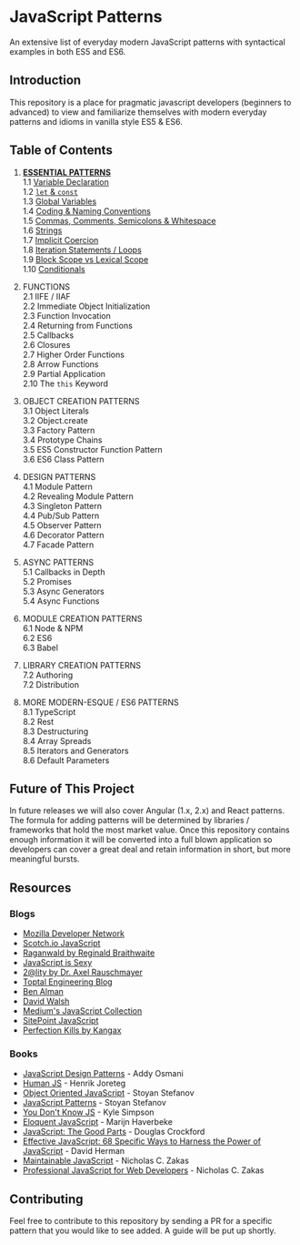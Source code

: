 # JavaScript Patterns
An extensive list of everyday modern JavaScript patterns with syntactical examples in both ES5 and ES6.

## Introduction
This repository is a place for pragmatic javascript developers (beginners to advanced) to view and familiarize themselves with modern
everyday patterns and idioms in vanilla style ES5 & ES6.

## Table of Contents

1. [**ESSENTIAL PATTERNS**](https://github.com/ahadb/javascript-patterns/tree/master/general-patterns)  
    1.1 [Variable Declaration](https://github.com/ahadb/javascript-patterns/tree/master/essential-patterns#variable-declarations)  
    1.2 [`let` & `const`](https://github.com/ahadb/javascript-patterns/tree/master/essential-patterns#let-and-const)   
    1.3 [Global Variables](https://github.com/ahadb/javascript-patterns/tree/master/essential-patterns#global-variables)  
    1.4 [Coding & Naming Conventions](https://github.com/ahadb/javascript-patterns/tree/master/essential-patterns#coding-and-naming-conventions)  
    1.5 [Commas, Comments, Semicolons & Whitespace](https://github.com/ahadb/javascript-patterns/tree/master/essential-patterns#commas-comments-semicolons-and-whitespace)  
    1.6 [Strings](https://github.com/ahadb/javascript-patterns/tree/master/essential-patterns#strings)  
    1.7 [Implicit Coercion](https://github.com/ahadb/javascript-patterns/tree/master/essential-patterns#implicit-coercion)    
    1.8 [Iteration Statements / Loops](https://github.com/ahadb/javascript-patterns/blob/master/essential-patterns/README.md#iteration-statements)  
    1.9 [Block Scope vs Lexical Scope](https://github.com/ahadb/javascript-patterns/blob/master/essential-patterns/README.md#scope)  
    1.10 [Conditionals](https://github.com/ahadb/javascript-patterns/blob/master/essential-patterns/README.md#conditionals)  
 
2. FUNCTIONS  
    2.1 IIFE / IIAF  
    2.2 Immediate Object Initialization  
    2.3 Function Invocation  
    2.4 Returning from Functions  
    2.5 Callbacks  
    2.6 Closures  
    2.7 Higher Order Functions  
    2.8 Arrow Functions  
    2.9 Partial Application  
    2.10 The `this` Keyword  

3. OBJECT CREATION PATTERNS  
    3.1 Object Literals  
    3.2 Object.create  
    3.3 Factory Pattern  
    3.4 Prototype Chains  
    3.5 ES5 Constructor Function Pattern  
    3.6 ES6 Class Pattern 
 
4. DESIGN PATTERNS  
    4.1 Module Pattern  
    4.2 Revealing Module Pattern   
    4.3 Singleton Pattern  
    4.4 Pub/Sub Pattern  
    4.5 Observer Pattern  
    4.6 Decorator Pattern  
    4.7 Facade Pattern  

5. ASYNC PATTERNS  
     5.1 Callbacks in Depth  
     5.2 Promises  
     5.3 Async Generators  
     5.4 Async Functions  
 
6. MODULE CREATION PATTERNS  
    6.1 Node & NPM    
    6.2 ES6  
    6.3 Babel  
 
7. LIBRARY CREATION PATTERNS  
    7.2 Authoring  
    7.2 Distribution  

8. MORE MODERN-ESQUE / ES6 PATTERNS  
    8.1 TypeScript  
    8.2 Rest  
    8.3 Destructuring      
    8.4 Array Spreads  
    8.5 Iterators and Generators  
    8.6 Default Parameters  

## Future of This Project
In future releases we will also cover Angular (1.x, 2.x) and React patterns. The formula for adding patterns will be determined
by libraries / frameworks that hold the most market value. Once this repository contains enough information it will be converted into
a full blown application so developers can cover a great deal and retain information in short, but more meaningful bursts.

## Resources

### Blogs

* [Mozilla Developer Network](https://developer.mozilla.org/en-US/docs/Web/JavaScript)
* [Scotch.io JavaScript](https://scotch.io/tag/javascript)
* [Raganwald by Reginald Braithwaite](http://raganwald.com/)
* [JavaScript is Sexy](http://javascriptissexy.com/)
* [2@lity by Dr. Axel Rauschmayer](http://www.2ality.com/)
* [Toptal Engineering Blog](https://www.toptal.com/developers/blog)
* [Ben Alman](http://benalman.com/)
* [David Walsh](https://davidwalsh.name/)
* [Medium's JavaScript Collection]()
* [SitePoint JavaScript](https://www.sitepoint.com/developer-center/javascript-developer-center/)
* [Perfection Kills by Kangax](http://perfectionkills.com/)

### Books
* [JavaScript Design Patterns](https://addyosmani.com/resources/essentialjsdesignpatterns/book/) - Addy Osmani
* [Human JS](http://read.humanjavascript.com/) - Henrik Joreteg
* [Object Oriented JavaScript](https://www.amazon.com/Object-Oriented-JavaScript-Stoyan-Stefanov-ebook/dp/B0057UNEJC) - Stoyan Stefanov
* [JavaScript Patterns](http://shop.oreilly.com/product/9780596806767.do) - Stoyan Stefanov
* [You Don't Know JS](http://shop.oreilly.com/category/get/kyle-simpson-kit.do) - Kyle Simpson
* [Eloquent JavaScript](http://eloquentjavascript.net/) - Marijn Haverbeke
* [JavaScript: The Good Parts](http://shop.oreilly.com/product/9780596517748.do) - Douglas Crockford
* [Effective JavaScript: 68 Specific Ways to Harness the Power of JavaScript](https://www.amazon.com/Effective-JavaScript-Specific-Software-Development/dp/0321812182) - David Herman
* [Maintainable JavaScript](https://www.amazon.com/Maintainable-JavaScript-Writing-Readable-Code/dp/1449327680/ref=sr_1_sc_1?s=books&ie=UTF8&qid=1480954592&sr=1-1-spell&keywords=maintanable+javascript) - Nicholas C. Zakas
* [Professional JavaScript for Web Developers](http://shop.oreilly.com/product/9781118026694.do) - Nicholas C. Zakas 


## Contributing
Feel free to contribute to this repository by sending a PR for a specific pattern that you would like to see added. A guide will be
put up shortly. 
